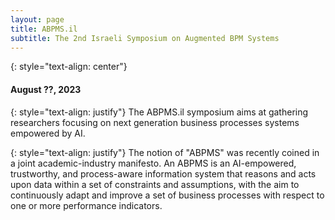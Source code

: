 ```yaml
---
layout: page
title: ABPMS.il
subtitle: The 2nd Israeli Symposium on Augmented BPM Systems
---
```

{: style="text-align: center"}
#### August ??, 2023

{: style="text-align: justify"}
The ABPMS.il symposium aims at gathering researchers focusing on next generation business processes systems empowered by AI.

{: style="text-align: justify"}
The notion of "ABPMS" was recently coined in a joint academic-industry manifesto. An ABPMS is an AI-empowered, 
trustworthy, and process-aware information system that reasons and acts upon data within a set of constraints and assumptions, 
with the aim to continuously adapt and improve a set of business processes with respect to one or more performance indicators.
